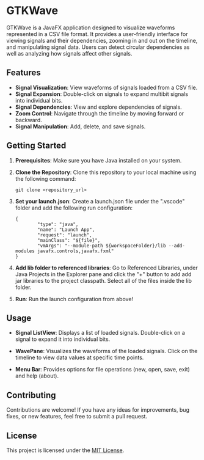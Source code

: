 # GTKWave

GTKWave is a JavaFX application designed to visualize waveforms represented in a CSV file format. It provides a user-friendly interface for viewing signals and their dependencies, zooming in and out on the timeline, and manipulating signal data. Users can detect circular dependencies as well as analyzing how signals affect other signals.

## Features

- **Signal Visualization**: View waveforms of signals loaded from a CSV file.
- **Signal Expansion**: Double-click on signals to expand multibit signals into individual bits.
- **Signal Dependencies**: View and explore dependencies of signals.
- **Zoom Control**: Navigate through the timeline by moving forward or backward.
- **Signal Manipulation**: Add, delete, and save signals.

## Getting Started

1. **Prerequisites**: Make sure you have Java installed on your system.
   
2. **Clone the Repository**: Clone this repository to your local machine using the following command:
    ```
    git clone <repository_url>
    ```

3. **Set your launch.json**: Create a launch.json file under the ".vscode" folder and add the following run configuration:
    ```
    {
            "type": "java",
            "name": "Launch App",
            "request": "launch",
            "mainClass": "${file}",
            "vmArgs": "--module-path ${workspaceFolder}/lib --add-modules javafx.controls,javafx.fxml"
    }   
    ```

4. **Add lib folder to referenced libraries**: Go to Referenced Libraries, under Java Projects in the Explorer pane and click the "+" button to add add jar libraries to the project classpath. Select all of the files inside the lib folder.

5. **Run**: Run the launch configuration from above!

## Usage

- **Signal ListView**: Displays a list of loaded signals. Double-click on a signal to expand it into individual bits.
  
- **WavePane**: Visualizes the waveforms of the loaded signals. Click on the timeline to view data values at specific time points.

- **Menu Bar**: Provides options for file operations (new, open, save, exit) and help (about).

## Contributing

Contributions are welcome! If you have any ideas for improvements, bug fixes, or new features, feel free to submit a pull request.

## License

This project is licensed under the [MIT License](LICENSE).
